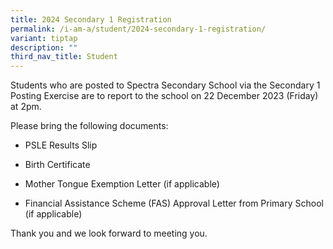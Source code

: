 ```yaml
---
title: 2024 Secondary 1 Registration
permalink: /i-am-a/student/2024-secondary-1-registration/
variant: tiptap
description: ""
third_nav_title: Student
---
```

<p>Students who are posted to Spectra Secondary School via the Secondary 1 Posting Exercise are to report to the school on 22 December 2023 (Friday) at 2pm.</p><p>Please bring the following documents:</p><ul data-tight="true" class="tight"><li><p>PSLE Results Slip</p></li><li><p>Birth Certificate</p></li><li><p>Mother Tongue Exemption Letter (if applicable)</p></li><li><p>Financial Assistance Scheme (FAS) Approval Letter from Primary School (if applicable)</p></li></ul><p>Thank you and we look forward to meeting you.</p>